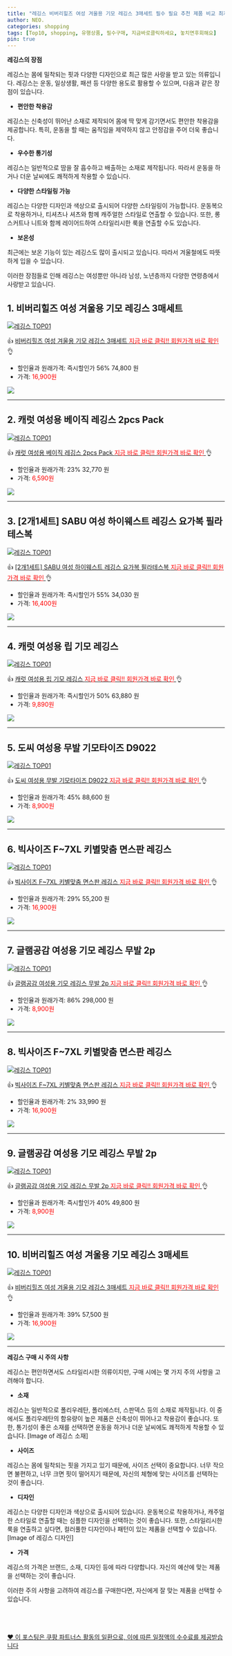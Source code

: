 ```yaml
---
title: "레깅스 비버리힐즈 여성 겨울용 기모 레깅스 3매세트 필수 필요 추천 제품 비교 최저 가격 비교 장점 구매 후기 구매평"
author: NEO.
categories: shopping
tags: [Top10, shopping, 유행상품, 필수구매, 지금바로클릭하세요, 놓치면후회해요]
pin: true
---
```

**레깅스의 장점**

레깅스는 몸에 밀착되는 핏과 다양한 디자인으로 최근 많은 사랑을 받고 있는 의류입니다. 레깅스는 운동, 일상생활, 패션 등 다양한 용도로 활용할 수 있으며, 다음과 같은 장점이 있습니다.

* **편안한 착용감**

레깅스는 신축성이 뛰어난 소재로 제작되어 몸에 딱 맞게 감기면서도 편안한 착용감을 제공합니다. 특히, 운동을 할 때는 움직임을 제약하지 않고 안정감을 주어 더욱 좋습니다.

* **우수한 통기성**

레깅스는 일반적으로 땀을 잘 흡수하고 배출하는 소재로 제작됩니다. 따라서 운동을 하거나 더운 날씨에도 쾌적하게 착용할 수 있습니다.

* **다양한 스타일링 가능**

레깅스는 다양한 디자인과 색상으로 출시되어 다양한 스타일링이 가능합니다. 운동복으로 착용하거나, 티셔츠나 셔츠와 함께 캐주얼한 스타일로 연출할 수 있습니다. 또한, 롱스커트나 니트와 함께 레이어드하여 스타일리시한 룩을 연출할 수도 있습니다.

* **보온성**

최근에는 보온 기능이 있는 레깅스도 많이 출시되고 있습니다. 따라서 겨울철에도 따뜻하게 입을 수 있습니다.

이러한 장점들로 인해 레깅스는 여성뿐만 아니라 남성, 노년층까지 다양한 연령층에서 사랑받고 있습니다.

   

## 1. 비버리힐즈 여성 겨울용 기모 레깅스 3매세트

[![레깅스 TOP01](https://thumbnail7.coupangcdn.com/thumbnails/remote/490x490ex/image/vendor_inventory/12ee/db196f2260c939b98a8f13881f6a7e7bf04ea5d62c9cc78c00a1b7f2caa6.jpg)](https://link.coupang.com/re/AFFSDP?lptag=AF3617701&subid=GithubCoopas&pageKey=6801660973&traceid=V0-153&itemId=16057750308&vendorItemId=83261132752)


👍 [비버리힐즈 여성 겨울용 기모 레깅스 3매세트 <font color=red> 지금 바로 클릭!! 회원가격 바로 확인 </font> ](https://link.coupang.com/re/AFFSDP?lptag=AF3617701&subid=GithubCoopas&pageKey=6801660973&traceid=V0-153&itemId=16057750308&vendorItemId=83261132752) 👌 


- 할인율과 원래가격: 즉시할인가 56%  74,800   원
- 가격: <span style='color:red'>16,900원</span>

[![](/discount_price.png)](https://link.coupang.com/re/AFFSDP?lptag=AF3617701&subid=GithubCoopas&pageKey=6801660973&traceid=V0-153&itemId=16057750308&vendorItemId=83261132752)

---


   

## 2. 캐럿 여성용 베이직 레깅스 2pcs Pack

[![레깅스 TOP01](https://thumbnail9.coupangcdn.com/thumbnails/remote/490x490ex/image/retail/images/4102767188906154-af7685fa-ef69-490b-ac80-d584ad490276.jpg)](https://link.coupang.com/re/AFFSDP?lptag=AF3617701&subid=GithubCoopas&pageKey=1857255494&traceid=V0-153&itemId=3157090203&vendorItemId=71144661404)


👍 [캐럿 여성용 베이직 레깅스 2pcs Pack <font color=red> 지금 바로 클릭!! 회원가격 바로 확인 </font> ](https://link.coupang.com/re/AFFSDP?lptag=AF3617701&subid=GithubCoopas&pageKey=1857255494&traceid=V0-153&itemId=3157090203&vendorItemId=71144661404) 👌 


- 할인율과 원래가격: 23%  32,770   원
- 가격: <span style='color:red'>6,590원</span>

[![](/discount_price.png)](https://link.coupang.com/re/AFFSDP?lptag=AF3617701&subid=GithubCoopas&pageKey=1857255494&traceid=V0-153&itemId=3157090203&vendorItemId=71144661404)

---


   

## 3. [2개1세트] SABU 여성 하이웨스트 레깅스 요가복 필라테스복

[![레깅스 TOP01](https://thumbnail6.coupangcdn.com/thumbnails/remote/490x490ex/image/vendor_inventory/0067/2ff4f2858ce491709c7745636309cddb55dae3b95c55c80598382e0bf459.jpg)](https://link.coupang.com/re/AFFSDP?lptag=AF3617701&subid=GithubCoopas&pageKey=5347951621&traceid=V0-153&itemId=7857905034&vendorItemId=86576632484)


👍 [[2개1세트] SABU 여성 하이웨스트 레깅스 요가복 필라테스복 <font color=red> 지금 바로 클릭!! 회원가격 바로 확인 </font> ](https://link.coupang.com/re/AFFSDP?lptag=AF3617701&subid=GithubCoopas&pageKey=5347951621&traceid=V0-153&itemId=7857905034&vendorItemId=86576632484) 👌 


- 할인율과 원래가격: 즉시할인가 55%  34,030   원
- 가격: <span style='color:red'>16,400원</span>

[![](/discount_price.png)](https://link.coupang.com/re/AFFSDP?lptag=AF3617701&subid=GithubCoopas&pageKey=5347951621&traceid=V0-153&itemId=7857905034&vendorItemId=86576632484)

---


   

## 4. 캐럿 여성용 립 기모 레깅스

[![레깅스 TOP01](https://thumbnail7.coupangcdn.com/thumbnails/remote/490x490ex/image/retail/images/1160798766068362-fc5f95fa-a8da-4e40-b340-3059c4908c9c.jpg)](https://link.coupang.com/re/AFFSDP?lptag=AF3617701&subid=GithubCoopas&pageKey=6072246454&traceid=V0-153&itemId=11216105595&vendorItemId=78493604101)


👍 [캐럿 여성용 립 기모 레깅스 <font color=red> 지금 바로 클릭!! 회원가격 바로 확인 </font> ](https://link.coupang.com/re/AFFSDP?lptag=AF3617701&subid=GithubCoopas&pageKey=6072246454&traceid=V0-153&itemId=11216105595&vendorItemId=78493604101) 👌 


- 할인율과 원래가격: 즉시할인가 50%  63,880   원
- 가격: <span style='color:red'>9,890원</span>

[![](/discount_price.png)](https://link.coupang.com/re/AFFSDP?lptag=AF3617701&subid=GithubCoopas&pageKey=6072246454&traceid=V0-153&itemId=11216105595&vendorItemId=78493604101)

---


   

## 5. 도씨 여성용 무발 기모타이즈 D9022

[![레깅스 TOP01](https://thumbnail8.coupangcdn.com/thumbnails/remote/490x490ex/image/retail/images/310979326802342-beb93e6c-39ad-4da6-bfcf-9d33f8070f73.jpg)](https://link.coupang.com/re/AFFSDP?lptag=AF3617701&subid=GithubCoopas&pageKey=313615960&traceid=V0-153&itemId=991868119&vendorItemId=5417761547)


👍 [도씨 여성용 무발 기모타이즈 D9022 <font color=red> 지금 바로 클릭!! 회원가격 바로 확인 </font> ](https://link.coupang.com/re/AFFSDP?lptag=AF3617701&subid=GithubCoopas&pageKey=313615960&traceid=V0-153&itemId=991868119&vendorItemId=5417761547) 👌 


- 할인율과 원래가격: 45%  88,600   원
- 가격: <span style='color:red'>8,900원</span>

[![](/discount_price.png)](https://link.coupang.com/re/AFFSDP?lptag=AF3617701&subid=GithubCoopas&pageKey=313615960&traceid=V0-153&itemId=991868119&vendorItemId=5417761547)

---


   

## 6. 빅사이즈 F~7XL 키별맞춤 면스판 레깅스

[![레깅스 TOP01](https://thumbnail7.coupangcdn.com/thumbnails/remote/490x490ex/image/vendor_inventory/6ff3/8d0dbe0ed30f1a89069a3f4b387db83ae91772a1292679138116236e7fa3.jpg)](https://link.coupang.com/re/AFFSDP?lptag=AF3617701&subid=GithubCoopas&pageKey=4940717832&traceid=V0-153&itemId=6508784064&vendorItemId=86918194877)


👍 [빅사이즈 F~7XL 키별맞춤 면스판 레깅스 <font color=red> 지금 바로 클릭!! 회원가격 바로 확인 </font> ](https://link.coupang.com/re/AFFSDP?lptag=AF3617701&subid=GithubCoopas&pageKey=4940717832&traceid=V0-153&itemId=6508784064&vendorItemId=86918194877) 👌 


- 할인율과 원래가격: 29%  55,200   원
- 가격: <span style='color:red'>16,900원</span>

[![](/discount_price.png)](https://link.coupang.com/re/AFFSDP?lptag=AF3617701&subid=GithubCoopas&pageKey=4940717832&traceid=V0-153&itemId=6508784064&vendorItemId=86918194877)

---


   

## 7. 글램공감 여성용 기모 레깅스 무발 2p

[![레깅스 TOP01](https://thumbnail9.coupangcdn.com/thumbnails/remote/490x490ex/image/retail/images/1060541564648101-d83eb62e-2b14-45ef-b7c9-7512bbd3cdde.jpg)](https://link.coupang.com/re/AFFSDP?lptag=AF3617701&subid=GithubCoopas&pageKey=323177290&traceid=V0-153&itemId=1034982997&vendorItemId=5487017531)


👍 [글램공감 여성용 기모 레깅스 무발 2p <font color=red> 지금 바로 클릭!! 회원가격 바로 확인 </font> ](https://link.coupang.com/re/AFFSDP?lptag=AF3617701&subid=GithubCoopas&pageKey=323177290&traceid=V0-153&itemId=1034982997&vendorItemId=5487017531) 👌 


- 할인율과 원래가격: 86%  298,000   원
- 가격: <span style='color:red'>8,900원</span>

[![](/discount_price.png)](https://link.coupang.com/re/AFFSDP?lptag=AF3617701&subid=GithubCoopas&pageKey=323177290&traceid=V0-153&itemId=1034982997&vendorItemId=5487017531)

---


   

## 8. 빅사이즈 F~7XL 키별맞춤 면스판 레깅스

[![레깅스 TOP01](https://thumbnail7.coupangcdn.com/thumbnails/remote/490x490ex/image/vendor_inventory/6ff3/8d0dbe0ed30f1a89069a3f4b387db83ae91772a1292679138116236e7fa3.jpg)](https://link.coupang.com/re/AFFSDP?lptag=AF3617701&subid=GithubCoopas&pageKey=4940717832&traceid=V0-153&itemId=6508784064&vendorItemId=86918194877)


👍 [빅사이즈 F~7XL 키별맞춤 면스판 레깅스 <font color=red> 지금 바로 클릭!! 회원가격 바로 확인 </font> ](https://link.coupang.com/re/AFFSDP?lptag=AF3617701&subid=GithubCoopas&pageKey=4940717832&traceid=V0-153&itemId=6508784064&vendorItemId=86918194877) 👌 


- 할인율과 원래가격: 2%  33,990   원
- 가격: <span style='color:red'>16,900원</span>

[![](/discount_price.png)](https://link.coupang.com/re/AFFSDP?lptag=AF3617701&subid=GithubCoopas&pageKey=4940717832&traceid=V0-153&itemId=6508784064&vendorItemId=86918194877)

---


   

## 9. 글램공감 여성용 기모 레깅스 무발 2p

[![레깅스 TOP01](https://thumbnail9.coupangcdn.com/thumbnails/remote/490x490ex/image/retail/images/1060541564648101-d83eb62e-2b14-45ef-b7c9-7512bbd3cdde.jpg)](https://link.coupang.com/re/AFFSDP?lptag=AF3617701&subid=GithubCoopas&pageKey=323177290&traceid=V0-153&itemId=1034982997&vendorItemId=5487017531)


👍 [글램공감 여성용 기모 레깅스 무발 2p <font color=red> 지금 바로 클릭!! 회원가격 바로 확인 </font> ](https://link.coupang.com/re/AFFSDP?lptag=AF3617701&subid=GithubCoopas&pageKey=323177290&traceid=V0-153&itemId=1034982997&vendorItemId=5487017531) 👌 


- 할인율과 원래가격: 즉시할인가 40%  49,800   원
- 가격: <span style='color:red'>8,900원</span>

[![](/discount_price.png)](https://link.coupang.com/re/AFFSDP?lptag=AF3617701&subid=GithubCoopas&pageKey=323177290&traceid=V0-153&itemId=1034982997&vendorItemId=5487017531)

---


   

## 10. 비버리힐즈 여성 겨울용 기모 레깅스 3매세트

[![레깅스 TOP01](https://thumbnail7.coupangcdn.com/thumbnails/remote/490x490ex/image/vendor_inventory/12ee/db196f2260c939b98a8f13881f6a7e7bf04ea5d62c9cc78c00a1b7f2caa6.jpg)](https://link.coupang.com/re/AFFSDP?lptag=AF3617701&subid=GithubCoopas&pageKey=6801660973&traceid=V0-153&itemId=16057750308&vendorItemId=83261132752)


👍 [비버리힐즈 여성 겨울용 기모 레깅스 3매세트 <font color=red> 지금 바로 클릭!! 회원가격 바로 확인 </font> ](https://link.coupang.com/re/AFFSDP?lptag=AF3617701&subid=GithubCoopas&pageKey=6801660973&traceid=V0-153&itemId=16057750308&vendorItemId=83261132752) 👌 


- 할인율과 원래가격: 39%  57,500   원
- 가격: <span style='color:red'>16,900원</span>

[![](/discount_price.png)](https://link.coupang.com/re/AFFSDP?lptag=AF3617701&subid=GithubCoopas&pageKey=6801660973&traceid=V0-153&itemId=16057750308&vendorItemId=83261132752)

---
**레깅스 구매 시 주의 사항**

레깅스는 편안하면서도 스타일리시한 의류이지만, 구매 시에는 몇 가지 주의 사항을 고려해야 합니다.

* **소재**

레깅스는 일반적으로 폴리우레탄, 폴리에스터, 스판덱스 등의 소재로 제작됩니다. 이 중에서도 폴리우레탄의 함유량이 높은 제품은 신축성이 뛰어나고 착용감이 좋습니다. 또한, 통기성이 좋은 소재를 선택하면 운동을 하거나 더운 날씨에도 쾌적하게 착용할 수 있습니다.
[Image of 레깅스 소재]

* **사이즈**

레깅스는 몸에 밀착되는 핏을 가지고 있기 때문에, 사이즈 선택이 중요합니다. 너무 작으면 불편하고, 너무 크면 핏이 떨어지기 때문에, 자신의 체형에 맞는 사이즈를 선택하는 것이 좋습니다. 

* **디자인**

레깅스는 다양한 디자인과 색상으로 출시되어 있습니다. 운동복으로 착용하거나, 캐주얼한 스타일로 연출할 때는 심플한 디자인을 선택하는 것이 좋습니다. 또한, 스타일리시한 룩을 연출하고 싶다면, 컬러풀한 디자인이나 패턴이 있는 제품을 선택할 수 있습니다.
[Image of 레깅스 디자인]

* **가격**

레깅스의 가격은 브랜드, 소재, 디자인 등에 따라 다양합니다. 자신의 예산에 맞는 제품을 선택하는 것이 좋습니다.

이러한 주의 사항을 고려하여 레깅스를 구매한다면, 자신에게 잘 맞는 제품을 선택할 수 있습니다.<br><br><br><br><br> [ ❤  이 포스팅은 쿠팡 파트너스 활동의 일환으로, 이에 따른 일정액의 수수료를 제공받습니다](https://link.coupang.com/a/bcEFyh)